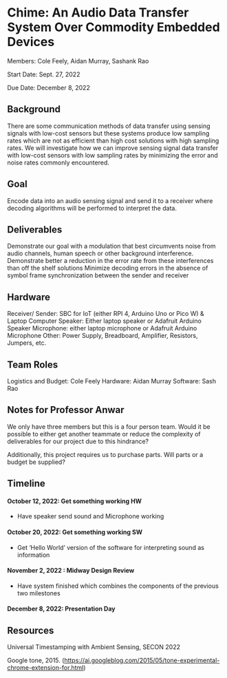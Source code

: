 # Chime: An Audio Data Transfer System Over Commodity Embedded Devices

Members: Cole Feely, Aidan Murray, Sashank Rao

Start Date: Sept. 27, 2022

Due Date: December 8, 2022


## Background
There are some communication methods of data transfer using sensing signals with low-cost sensors but these systems produce low sampling rates which are not as efficient than high cost solutions with high sampling rates. We will investigate how we can improve sensing signal data transfer with low-cost sensors with low sampling rates by minimizing the error and noise rates commonly encountered. 
## Goal
Encode data into an audio sensing signal and send it to a receiver where decoding algorithms will be performed to interpret the data. 

## Deliverables
Demonstrate our goal with a modulation that best circumvents noise from audio channels, human speech or other background interference. 
Demonstrate better a reduction in the error rate from these interferences than off the shelf solutions
Minimize decoding errors in the absence of symbol frame synchronization between the sender and receiver

## Hardware
Receiver/ Sender: SBC for IoT (either RPI 4, Arduino Uno or Pico W) & Laptop Computer
Speaker: Either laptop speaker or Adafruit Arduino Speaker
Microphone: either laptop microphone or Adafruit Arduino Microphone 
Other: Power Supply, Breadboard, Amplifier, Resistors, Jumpers, etc.   

## Team Roles
Logistics and Budget: Cole Feely
Hardware: Aidan Murray
Software: Sash Rao


## Notes for Professor Anwar
We only have three members but this is a four person team. Would it be possible to either get another teammate or reduce the complexity of deliverables for our project due to this hindrance? 

Additionally, this project requires us to purchase parts. Will parts or a budget be supplied?

## Timeline 
#### October 12, 2022: Get something working HW

- Have speaker send sound and Microphone working

#### October 20, 2022: Get something working SW

- Get ‘Hello World’ version of the software for interpreting sound as information 

#### November 2, 2022 : Midway Design Review

- Have system finished which combines the components of the previous two milestones

#### December 8, 2022: Presentation Day

## Resources
Universal Timestamping with Ambient Sensing, SECON 2022

Google tone, 2015. (https://ai.googleblog.com/2015/05/tone-experimental-chrome-extension-for.html) 
 							
						 					
				
			
		





